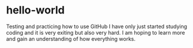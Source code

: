 # hello-world
Testing and practicing how to use GitHub 
I have only just started studying coding and it is very exiting but also very hard.
I am hoping to learn more and gain an understanding of how everything works.
